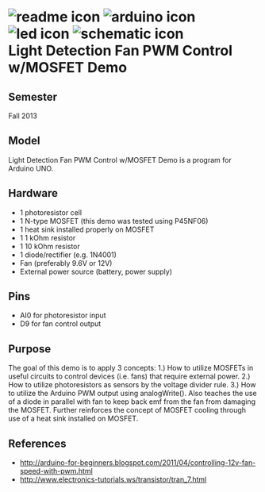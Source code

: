 <h1>
<img src="https://raw.github.com/TinkerUMD/TinkerUMD/master/icons/readme_icon_64x64.jpg" alt="readme icon" >
<img src="https://raw.github.com/TinkerUMD/TinkerUMD/master/icons/arduino_icon_64x64.jpg" alt="arduino icon">
<img src="https://raw.github.com/TinkerUMD/TinkerUMD/master/icons/led_icon_64x64.jpg" alt="led icon">
<img src="https://raw.github.com/TinkerUMD/TinkerUMD/master/icons/schematic_icon_64x64.jpg" alt="schematic icon">
<br>
Light Detection Fan PWM Control w/MOSFET Demo
</h1>

Semester
---
Fall 2013

Model
---
Light Detection Fan PWM Control w/MOSFET Demo is a program for Arduino UNO. 

Hardware
---
* 1 photoresistor cell
* 1 N-type MOSFET (this demo was tested using P45NF06)
* 1 heat sink installed properly on MOSFET
* 1 1 kOhm resistor
* 1 10 kOhm resistor
* 1 diode/rectifier (e.g. 1N4001)
* Fan (preferably 9.6V or 12V)
* External power source (battery, power supply)

Pins
---
* AI0 for photoresistor input
* D9 for fan control output

Purpose
---
The goal of this demo is to apply 3 concepts: 1.) How to utilize MOSFETs in useful circuits to control devices (i.e. fans) that require external power. 2.) How to utilize photoresistors as sensors by the voltage divider rule. 3.) How to utilize the Arduino PWM output using analogWrite(). Also teaches the use of a diode in parallel with fan to keep back emf from the fan from damaging the MOSFET. Further reinforces the concept of MOSFET cooling through use of a heat sink installed on MOSFET. 

References
---
* http://arduino-for-beginners.blogspot.com/2011/04/controlling-12v-fan-speed-with-pwm.html
* http://www.electronics-tutorials.ws/transistor/tran_7.html
